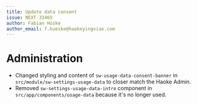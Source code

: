 ```yaml
---
title: Update data consent
issue: NEXT-33465
author: Fabian Hüske
author_email: f.hueske@haokeyingxiao.com
---
```

# Administration
* Changed styling and content of `sw-usage-data-consent-banner` in `src/module/sw-settings-usage-data` to closer match the Haoke Admin.
* Removed `sw-settings-usage-data-intro` component in `src/app/components/usage-data` because it's no longer used.
